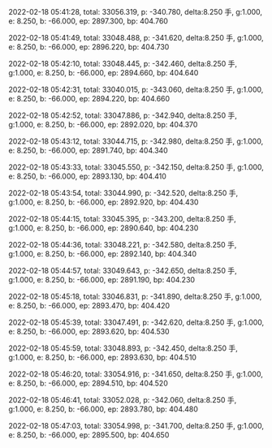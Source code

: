 2022-02-18 05:41:28, total: 33056.319, p: -340.780, delta:8.250 手, g:1.000, e: 8.250, b: -66.000, ep: 2897.300, bp: 404.760

2022-02-18 05:41:49, total: 33048.488, p: -341.620, delta:8.250 手, g:1.000, e: 8.250, b: -66.000, ep: 2896.220, bp: 404.730

2022-02-18 05:42:10, total: 33048.445, p: -342.460, delta:8.250 手, g:1.000, e: 8.250, b: -66.000, ep: 2894.660, bp: 404.640

2022-02-18 05:42:31, total: 33040.015, p: -343.060, delta:8.250 手, g:1.000, e: 8.250, b: -66.000, ep: 2894.220, bp: 404.660

2022-02-18 05:42:52, total: 33047.886, p: -342.940, delta:8.250 手, g:1.000, e: 8.250, b: -66.000, ep: 2892.020, bp: 404.370

2022-02-18 05:43:12, total: 33044.715, p: -342.980, delta:8.250 手, g:1.000, e: 8.250, b: -66.000, ep: 2891.740, bp: 404.340

2022-02-18 05:43:33, total: 33045.550, p: -342.150, delta:8.250 手, g:1.000, e: 8.250, b: -66.000, ep: 2893.130, bp: 404.410

2022-02-18 05:43:54, total: 33044.990, p: -342.520, delta:8.250 手, g:1.000, e: 8.250, b: -66.000, ep: 2892.920, bp: 404.430

2022-02-18 05:44:15, total: 33045.395, p: -343.200, delta:8.250 手, g:1.000, e: 8.250, b: -66.000, ep: 2890.640, bp: 404.230

2022-02-18 05:44:36, total: 33048.221, p: -342.580, delta:8.250 手, g:1.000, e: 8.250, b: -66.000, ep: 2892.140, bp: 404.340

2022-02-18 05:44:57, total: 33049.643, p: -342.650, delta:8.250 手, g:1.000, e: 8.250, b: -66.000, ep: 2891.190, bp: 404.230

2022-02-18 05:45:18, total: 33046.831, p: -341.890, delta:8.250 手, g:1.000, e: 8.250, b: -66.000, ep: 2893.470, bp: 404.420

2022-02-18 05:45:39, total: 33047.491, p: -342.620, delta:8.250 手, g:1.000, e: 8.250, b: -66.000, ep: 2893.620, bp: 404.530

2022-02-18 05:45:59, total: 33048.893, p: -342.450, delta:8.250 手, g:1.000, e: 8.250, b: -66.000, ep: 2893.630, bp: 404.510

2022-02-18 05:46:20, total: 33054.916, p: -341.650, delta:8.250 手, g:1.000, e: 8.250, b: -66.000, ep: 2894.510, bp: 404.520

2022-02-18 05:46:41, total: 33052.028, p: -342.060, delta:8.250 手, g:1.000, e: 8.250, b: -66.000, ep: 2893.780, bp: 404.480

2022-02-18 05:47:03, total: 33054.998, p: -341.700, delta:8.250 手, g:1.000, e: 8.250, b: -66.000, ep: 2895.500, bp: 404.650